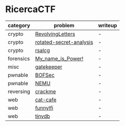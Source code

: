 # RicercaCTF
category | problem | writeup
--- | --- | ---
crypto | [RevolvingLetters](crypto/RevolvingLetters) | -
crypto | [rotated-secret-analysis](crypto/rotated-secret-analysis) | -
crypto | [rsalcg](crypto/rsalcg) | -
forensics | [My_name_is_Power!](forensics/My_name_is_Power%21) | -
misc | [gatekeeper](misc/gatekeeper) | -
pwnable | [BOFSec](pwnable/BOFSec) | -
pwnable | [NEMU](pwnable/NEMU) | -
reversing | [crackme](reversing/crackme) | -
web | [cat-cafe](web/cat-cafe) | -
web | [funnylfi](web/funnylfi) | -
web | [tinydb](web/tinydb) | -
